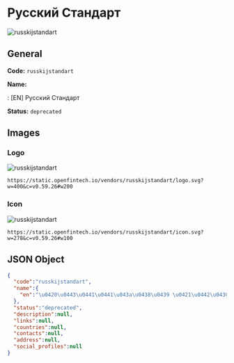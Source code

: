 
# Русский Стандарт 
![russkijstandart](https://static.openfintech.io/vendors/russkijstandart/logo.svg?w=400&c=v0.59.26#w200)  

## General 
 
**Code:** `russkijstandart` 
 
**Name:** 
 
:	[EN] Русский Стандарт 
 
**Status:** `deprecated` 
 

## Images 

### Logo 
 
![russkijstandart](https://static.openfintech.io/vendors/russkijstandart/logo.svg?w=400&c=v0.59.26#w200)  

```
https://static.openfintech.io/vendors/russkijstandart/logo.svg?w=400&c=v0.59.26#w200
```  

### Icon 
 
![russkijstandart](https://static.openfintech.io/vendors/russkijstandart/icon.svg?w=278&c=v0.59.26#w100)  

```
https://static.openfintech.io/vendors/russkijstandart/icon.svg?w=278&c=v0.59.26#w100
```  

## JSON Object 

```json
{
  "code":"russkijstandart",
  "name":{
    "en":"\u0420\u0443\u0441\u0441\u043a\u0438\u0439 \u0421\u0442\u0430\u043d\u0434\u0430\u0440\u0442"
  },
  "status":"deprecated",
  "description":null,
  "links":null,
  "countries":null,
  "contacts":null,
  "address":null,
  "social_profiles":null
}
```  
